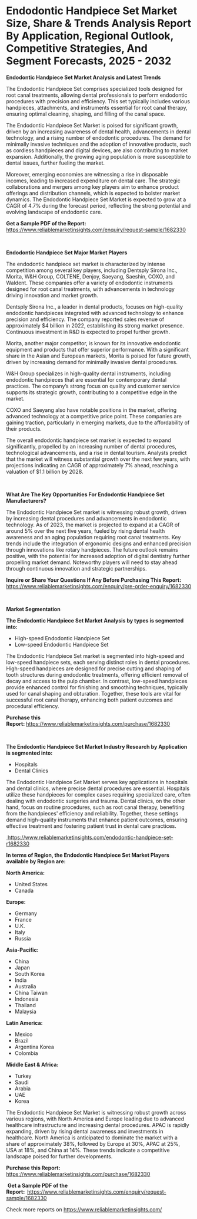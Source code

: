 <p><h1>Endodontic Handpiece Set Market Size, Share & Trends Analysis Report By Application, Regional Outlook, Competitive Strategies, And Segment Forecasts, 2025 - 2032</h1></p><p><strong>Endodontic Handpiece Set Market Analysis and Latest Trends</strong></p>
<p><p>The Endodontic Handpiece Set comprises specialized tools designed for root canal treatments, allowing dental professionals to perform endodontic procedures with precision and efficiency. This set typically includes various handpieces, attachments, and instruments essential for root canal therapy, ensuring optimal cleaning, shaping, and filling of the canal space.</p><p>The Endodontic Handpiece Set Market is poised for significant growth, driven by an increasing awareness of dental health, advancements in dental technology, and a rising number of endodontic procedures. The demand for minimally invasive techniques and the adoption of innovative products, such as cordless handpieces and digital devices, are also contributing to market expansion. Additionally, the growing aging population is more susceptible to dental issues, further fueling the market.</p><p>Moreover, emerging economies are witnessing a rise in disposable incomes, leading to increased expenditure on dental care. The strategic collaborations and mergers among key players aim to enhance product offerings and distribution channels, which is expected to bolster market dynamics. The Endodontic Handpiece Set Market is expected to grow at a CAGR of 4.7% during the forecast period, reflecting the strong potential and evolving landscape of endodontic care.</p></p>
<p><strong>Get a Sample PDF of the Report:&nbsp;</strong> <a href="https://www.reliablemarketinsights.com/enquiry/request-sample/1682330?utm_campaign=3044&utm_medium=2&utm_source=Github&utm_content=ia&utm_term=24032025&utm_id=endodontic-handpiece-set">https://www.reliablemarketinsights.com/enquiry/request-sample/1682330</a></p>
<p>&nbsp;</p>
<p><strong>Endodontic Handpiece Set Major Market Players</strong></p>
<p><p>The endodontic handpiece set market is characterized by intense competition among several key players, including Dentsply Sirona Inc., Morita, W&H Group, COLTENE, Denjoy, Saeyang, Saeshin, COXO, and Waldent. These companies offer a variety of endodontic instruments designed for root canal treatments, with advancements in technology driving innovation and market growth.</p><p>Dentsply Sirona Inc., a leader in dental products, focuses on high-quality endodontic handpieces integrated with advanced technology to enhance precision and efficiency. The company reported sales revenue of approximately $4 billion in 2022, establishing its strong market presence. Continuous investment in R&D is expected to propel further growth.</p><p>Morita, another major competitor, is known for its innovative endodontic equipment and products that offer superior performance. With a significant share in the Asian and European markets, Morita is poised for future growth, driven by increasing demand for minimally invasive dental procedures.</p><p>W&H Group specializes in high-quality dental instruments, including endodontic handpieces that are essential for contemporary dental practices. The company’s strong focus on quality and customer service supports its strategic growth, contributing to a competitive edge in the market.</p><p>COXO and Saeyang also have notable positions in the market, offering advanced technology at a competitive price point. These companies are gaining traction, particularly in emerging markets, due to the affordability of their products.</p><p>The overall endodontic handpiece set market is expected to expand significantly, propelled by an increasing number of dental procedures, technological advancements, and a rise in dental tourism. Analysts predict that the market will witness substantial growth over the next few years, with projections indicating an CAGR of approximately 7% ahead, reaching a valuation of $1.1 billion by 2028.</p></p>
<p>&nbsp;</p>
<p><strong>What Are The Key Opportunities For Endodontic Handpiece Set Manufacturers?</strong></p>
<p><p>The Endodontic Handpiece Set market is witnessing robust growth, driven by increasing dental procedures and advancements in endodontic technology. As of 2023, the market is projected to expand at a CAGR of around 5% over the next five years, fueled by rising dental health awareness and an aging population requiring root canal treatments. Key trends include the integration of ergonomic designs and enhanced precision through innovations like rotary handpieces. The future outlook remains positive, with the potential for increased adoption of digital dentistry further propelling market demand. Noteworthy players will need to stay ahead through continuous innovation and strategic partnerships.</p></p>
<p><strong>Inquire or Share Your Questions If Any Before Purchasing This Report:</strong> <a href="https://www.reliablemarketinsights.com/enquiry/pre-order-enquiry/1682330?utm_campaign=3044&utm_medium=2&utm_source=Github&utm_content=ia&utm_term=24032025&utm_id=endodontic-handpiece-set">https://www.reliablemarketinsights.com/enquiry/pre-order-enquiry/1682330</a></p>
<p>&nbsp;</p>
<p><strong>Market Segmentation</strong></p>
<p><strong>The Endodontic Handpiece Set Market Analysis by types is segmented into:</strong></p>
<p><ul><li>High-speed Endodontic Handpiece Set</li><li>Low-speed Endodontic Handpiece Set</li></ul></p>
<p><p>The Endodontic Handpiece Set market is segmented into high-speed and low-speed handpiece sets, each serving distinct roles in dental procedures. High-speed handpieces are designed for precise cutting and shaping of tooth structures during endodontic treatments, offering efficient removal of decay and access to the pulp chamber. In contrast, low-speed handpieces provide enhanced control for finishing and smoothing techniques, typically used for canal shaping and obturation. Together, these tools are vital for successful root canal therapy, enhancing both patient outcomes and procedural efficiency.</p></p>
<p><strong>Purchase this Report:&nbsp;</strong><a href="https://www.reliablemarketinsights.com/purchase/1682330?utm_campaign=3044&utm_medium=2&utm_source=Github&utm_content=ia&utm_term=24032025&utm_id=endodontic-handpiece-set">https://www.reliablemarketinsights.com/purchase/1682330</a></p>
<p>&nbsp;</p>
<p><strong>The Endodontic Handpiece Set Market Industry Research by Application is segmented into:</strong></p>
<p><ul><li>Hospitals</li><li>Dental Clinics</li></ul></p>
<p><p>The Endodontic Handpiece Set Market serves key applications in hospitals and dental clinics, where precise dental procedures are essential. Hospitals utilize these handpieces for complex cases requiring specialized care, often dealing with endodontic surgeries and trauma. Dental clinics, on the other hand, focus on routine procedures, such as root canal therapy, benefiting from the handpieces' efficiency and reliability. Together, these settings demand high-quality instruments that enhance patient outcomes, ensuring effective treatment and fostering patient trust in dental care practices.</p></p>
<p><a href="https://www.reliablemarketinsights.com/endodontic-handpiece-set-r1682330?utm_campaign=3044&utm_medium=2&utm_source=Github&utm_content=ia&utm_term=24032025&utm_id=endodontic-handpiece-set">&nbsp;https://www.reliablemarketinsights.com/endodontic-handpiece-set-r1682330</a></p>
<p><strong>In terms of Region, the Endodontic Handpiece Set Market Players available by Region are:</strong></p>
<p>
    <p> <strong> North America: </strong>
        <ul>
            <li>United States</li>
            <li>Canada</li>
        </ul>
        </p> 
    <p> <strong> Europe: </strong>
        <ul>
            <li>Germany</li>
            <li>France</li>
            <li>U.K.</li>
            <li>Italy</li>
            <li>Russia</li>
        </ul>
        </p> 
    <p> <strong> Asia-Pacific: </strong>
        <ul>
            <li>China</li>
            <li>Japan</li>
            <li>South Korea</li>
            <li>India</li>
            <li>Australia</li>
            <li>China Taiwan</li>
            <li>Indonesia</li>
            <li>Thailand</li>
            <li>Malaysia</li>
        </ul>
        </p> 
    <p> <strong> Latin America: </strong>
        <ul>
            <li>Mexico</li>
            <li>Brazil</li>
            <li>Argentina Korea</li>
            <li>Colombia</li>
        </ul>
        </p> 
    <p> <strong> Middle East & Africa: </strong>
        <ul>
            <li>Turkey</li>
            <li>Saudi</li>
            <li>Arabia</li>
            <li>UAE</li>
            <li>Korea</li>
        </ul>
    </p>
    </p>
<p><p>The Endodontic Handpiece Set Market is witnessing robust growth across various regions, with North America and Europe leading due to advanced healthcare infrastructure and increasing dental procedures. APAC is rapidly expanding, driven by rising dental awareness and investments in healthcare. North America is anticipated to dominate the market with a share of approximately 38%, followed by Europe at 30%, APAC at 25%, USA at 18%, and China at 14%. These trends indicate a competitive landscape poised for further developments.</p></p>
<p><strong>Purchase this Report: </strong><a href="https://www.reliablemarketinsights.com/purchase/1682330?utm_campaign=3044&utm_medium=2&utm_source=Github&utm_content=ia&utm_term=24032025&utm_id=endodontic-handpiece-set">https://www.reliablemarketinsights.com/purchase/1682330</a></p>
<p>&nbsp;<strong>Get a Sample PDF of the Report:&nbsp;&nbsp;</strong><a href="https://www.reliablemarketinsights.com/enquiry/request-sample/1682330?utm_campaign=3044&utm_medium=2&utm_source=Github&utm_content=ia&utm_term=24032025&utm_id=endodontic-handpiece-set">https://www.reliablemarketinsights.com/enquiry/request-sample/1682330</a></p>
<p><strong></strong></p>
<p>Check more reports on <a href="https://www.reliablemarketinsights.com/?utm_campaign=3044&utm_medium=2&utm_source=Github&utm_content=ia&utm_term=24032025&utm_id=endodontic-handpiece-set">https://www.reliablemarketinsights.com/</a></p>